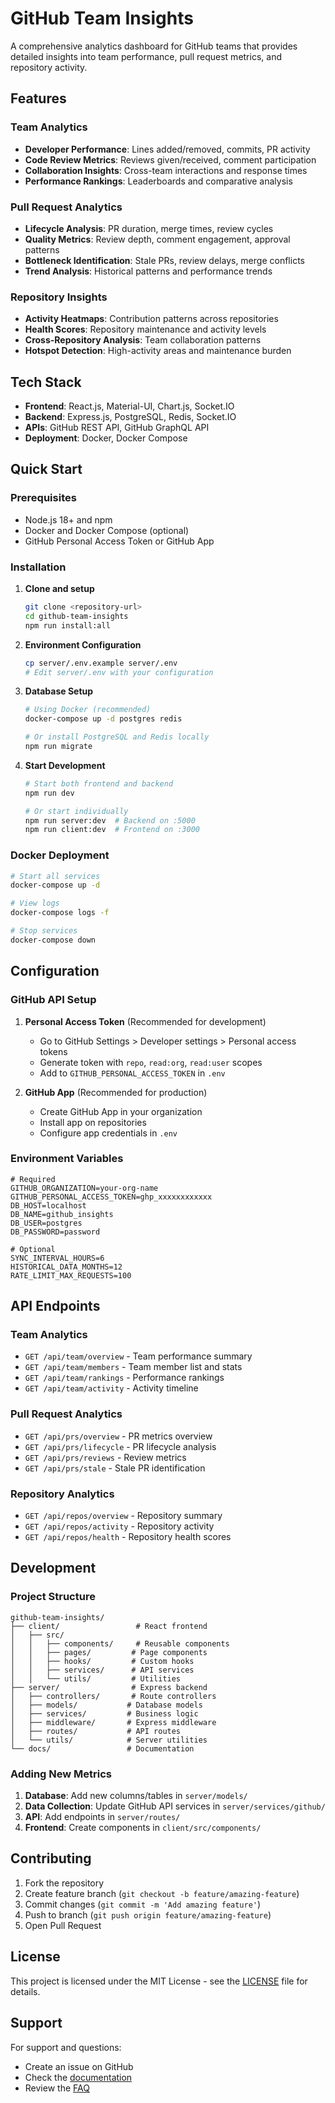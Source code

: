 # GitHub Team Insights

A comprehensive analytics dashboard for GitHub teams that provides detailed insights into team performance, pull request metrics, and repository activity.

## Features

### Team Analytics
- **Developer Performance**: Lines added/removed, commits, PR activity
- **Code Review Metrics**: Reviews given/received, comment participation
- **Collaboration Insights**: Cross-team interactions and response times
- **Performance Rankings**: Leaderboards and comparative analysis

### Pull Request Analytics
- **Lifecycle Analysis**: PR duration, merge times, review cycles
- **Quality Metrics**: Review depth, comment engagement, approval patterns
- **Bottleneck Identification**: Stale PRs, review delays, merge conflicts
- **Trend Analysis**: Historical patterns and performance trends

### Repository Insights
- **Activity Heatmaps**: Contribution patterns across repositories
- **Health Scores**: Repository maintenance and activity levels
- **Cross-Repository Analysis**: Team collaboration patterns
- **Hotspot Detection**: High-activity areas and maintenance burden

## Tech Stack

- **Frontend**: React.js, Material-UI, Chart.js, Socket.IO
- **Backend**: Express.js, PostgreSQL, Redis, Socket.IO
- **APIs**: GitHub REST API, GitHub GraphQL API
- **Deployment**: Docker, Docker Compose

## Quick Start

### Prerequisites
- Node.js 18+ and npm
- Docker and Docker Compose (optional)
- GitHub Personal Access Token or GitHub App

### Installation

1. **Clone and setup**
   ```bash
   git clone <repository-url>
   cd github-team-insights
   npm run install:all
   ```

2. **Environment Configuration**
   ```bash
   cp server/.env.example server/.env
   # Edit server/.env with your configuration
   ```

3. **Database Setup**
   ```bash
   # Using Docker (recommended)
   docker-compose up -d postgres redis
   
   # Or install PostgreSQL and Redis locally
   npm run migrate
   ```

4. **Start Development**
   ```bash
   # Start both frontend and backend
   npm run dev
   
   # Or start individually
   npm run server:dev  # Backend on :5000
   npm run client:dev  # Frontend on :3000
   ```

### Docker Deployment

```bash
# Start all services
docker-compose up -d

# View logs
docker-compose logs -f

# Stop services
docker-compose down
```

## Configuration

### GitHub API Setup

1. **Personal Access Token** (Recommended for development)
   - Go to GitHub Settings > Developer settings > Personal access tokens
   - Generate token with `repo`, `read:org`, `read:user` scopes
   - Add to `GITHUB_PERSONAL_ACCESS_TOKEN` in `.env`

2. **GitHub App** (Recommended for production)
   - Create GitHub App in your organization
   - Install app on repositories
   - Configure app credentials in `.env`

### Environment Variables

```env
# Required
GITHUB_ORGANIZATION=your-org-name
GITHUB_PERSONAL_ACCESS_TOKEN=ghp_xxxxxxxxxxxx
DB_HOST=localhost
DB_NAME=github_insights
DB_USER=postgres
DB_PASSWORD=password

# Optional
SYNC_INTERVAL_HOURS=6
HISTORICAL_DATA_MONTHS=12
RATE_LIMIT_MAX_REQUESTS=100
```

## API Endpoints

### Team Analytics
- `GET /api/team/overview` - Team performance summary
- `GET /api/team/members` - Team member list and stats
- `GET /api/team/rankings` - Performance rankings
- `GET /api/team/activity` - Activity timeline

### Pull Request Analytics
- `GET /api/prs/overview` - PR metrics overview
- `GET /api/prs/lifecycle` - PR lifecycle analysis
- `GET /api/prs/reviews` - Review metrics
- `GET /api/prs/stale` - Stale PR identification

### Repository Analytics
- `GET /api/repos/overview` - Repository summary
- `GET /api/repos/activity` - Repository activity
- `GET /api/repos/health` - Repository health scores

## Development

### Project Structure
```
github-team-insights/
├── client/                 # React frontend
│   ├── src/
│   │   ├── components/     # Reusable components
│   │   ├── pages/         # Page components
│   │   ├── hooks/         # Custom hooks
│   │   ├── services/      # API services
│   │   └── utils/         # Utilities
├── server/                # Express backend
│   ├── controllers/       # Route controllers
│   ├── models/           # Database models
│   ├── services/         # Business logic
│   ├── middleware/       # Express middleware
│   ├── routes/           # API routes
│   └── utils/            # Server utilities
└── docs/                 # Documentation
```

### Adding New Metrics

1. **Database**: Add new columns/tables in `server/models/`
2. **Data Collection**: Update GitHub API services in `server/services/github/`
3. **API**: Add endpoints in `server/routes/`
4. **Frontend**: Create components in `client/src/components/`

## Contributing

1. Fork the repository
2. Create feature branch (`git checkout -b feature/amazing-feature`)
3. Commit changes (`git commit -m 'Add amazing feature'`)
4. Push to branch (`git push origin feature/amazing-feature`)
5. Open Pull Request

## License

This project is licensed under the MIT License - see the [LICENSE](LICENSE) file for details.

## Support

For support and questions:
- Create an issue on GitHub
- Check the [documentation](docs/)
- Review the [FAQ](docs/FAQ.md)